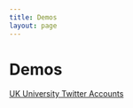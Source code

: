 ```yaml
---
title: Demos
layout: page
---
```


Demos
=====

[UK University Twitter Accounts](/demos/uk_uni_twitter/)